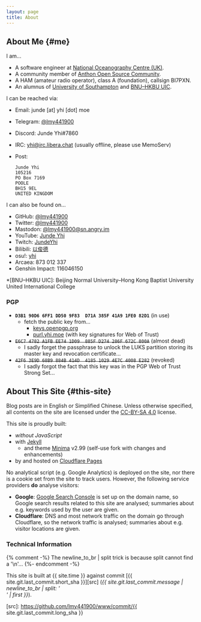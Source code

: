 ```yaml
---
layout: page
title: About
---
```


## About Me {#me}

I am...

- A software engineer at [National Oceanography Centre (UK)][noc].
- A community member of [Anthon Open Source Community][aosc].
- A HAM (amateur radio operator), class A (foundation), callsign BI7PXN.
- An alumnus of [University of Southampton][uos] and [BNU–HKBU UIC][uic].

I can be reached via:

- Email: junde \[at\] yhi \[dot\] moe
- Telegram: [@lmy441900](https://t.me/lmy441900)
- Discord: Junde Yhi\#7860
- IRC: yhi@irc.libera.chat (usually offline, please use MemoServ)
- Post:

      Junde Yhi
      105216
      PO Box 7169
      POOLE
      BH15 9EL
      UNITED KINGDOM

I can also be found on...

- GitHub: [@lmy441900](https://github.com/lmy441900)
- Twitter: [@lmy441900](https://twitter.com/lmy441900)
- Mastodon: [@lmy441900@sn.angry.im](https://sn.angry.im/@lmy441900)
- YouTube: [Junde Yhi](https://www.youtube.com/channel/UCLfPUs9whRpb70I6Z1swXag)
- Twitch: [JundeYhi](https://www.twitch.tv/jundeyhi)
- Bilibili: <span lang="cmn-Hans">[以俊德](https://space.bilibili.com/50639488)</span>
- osu!: [yhi](https://osu.ppy.sh/users/16462774)
- Arcaea: 873 012 337
- Genshin Impact: 116046150

[noc]: https://noc.ac.uk/
[aosc]: https://aosc.io/
[uos]: https://www.southampton.ac.uk/
[uic]: https://uic.edu.cn/

*[BNU–HKBU UIC]: Beijing Normal University–Hong Kong Baptist University United International College

### PGP

- **`D3B1 90D6 6FF1 DD50 9F83  D71A 385F 41A9 1FE0 82D1`** (in use)
  - fetch the public key from...
    - [keys.openpgp.org][pgp-org]
    - [purl.yhi.moe][pgp-moe] (with key signatures for Web of Trust)
- ~~`E6C7 4782 A1FB EE74 1D09  885F D274 286F 672C 800A`~~ (almost dead)
  - I sadly forget the passphrase to unlock the LUKS partition storing its master key and revocation certificate...
- ~~`42F6 3E9D 68B9 884B 414D  4185 1029 4E7C 4008 E282`~~ (revoked)
  - I sadly forgot the fact that this key was in the PGP Web of Trust Strong Set...

[pgp-org]: https://keys.openpgp.org/vks/v1/by-fingerprint/D3B190D66FF1DD509F83D71A385F41A91FE082D1
[pgp-moe]: https://purl.yhi.moe/pgp/d3b190d66ff1dd509f83d71a385f41a91fe082d1/jyhi.asc

## About This Site {#this-site}

Blog posts are in English or Simplified Chinese. Unless otherwise specified, all contents on the site are licensed under the [CC-BY-SA 4.0][cc-by-sa-4] license.

This site is proudly built:

- _without JavaScript_
- with [Jekyll][jekyll]
  - and theme [Minima][minima-self] v2.99 (self-use fork with changes and enhancements)
- by and hosted on [Cloudflare Pages][cf-pages]

No analytical script (e.g. Google Analytics) is deployed on the site, nor there is a cookie set from the site to track users. However, the following service providers **do** analyse visitors:

- **Google**: [Google Search Console][gsc] is set up on the domain name, so Google search results related to this site are analysed; summaries about e.g. keywords used by the user are given.
- **Cloudflare**: DNS and most network traffic on the domain go through Cloudflare, so the network traffic is analysed; summaries about e.g. visitor locations are given.

[cc-by-sa-4]: https://creativecommons.org/licenses/by-sa/4.0/
[jekyll]: https://jekyllrb.com/
[minima-self]: https://github.com/lmy441900/minima/tree/self-use
[cf-pages]: https://pages.cloudflare.com/
[gsc]: https://search.google.com/search-console/about

### Technical Information

{% comment -%}
  The newline_to_br | split trick is because split cannot find a '\n'...
{%- endcomment -%}

This site is built at {{ site.time }} against commit [{{ site.git.last_commit.short_sha }}][src] (_{{ site.git.last_commit.message | newline_to_br | split: '<br />' | first }}_).

[src]: https://github.com/lmy441900/www/commit/{{ site.git.last_commit.long_sha }}
